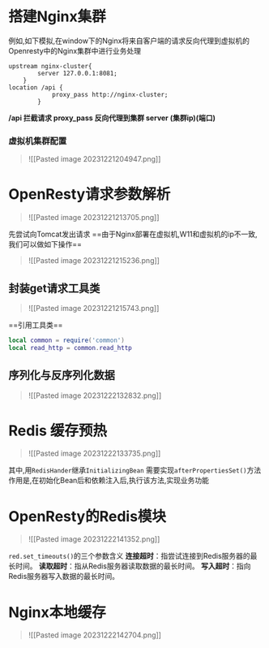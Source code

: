 # 搭建Nginx集群

例如,如下模拟,在window下的Nginx将来自客户端的请求反向代理到虚拟机的Openresty中的Nginx集群中进行业务处理

```Nginx
upstream nginx-cluster{
        server 127.0.0.1:8081;
    }
location /api {
            proxy_pass http://nginx-cluster;
        }
```

**/api 拦截请求
proxy_pass 反向代理到集群
server (集群ip)(端口)**

### 虚拟机集群配置


>![[Pasted image 20231221204947.png]]

# OpenResty请求参数解析
>![[Pasted image 20231221213705.png]]

先尝试向Tomcat发出请求
==由于Nginx部署在虚拟机,W11和虚拟机的ip不一致,我们可以做如下操作==
>![[Pasted image 20231221215236.png]]

## 封装get请求工具类


>![[Pasted image 20231221215743.png]]

==引用工具类==
```lua
local common = require('common')
local read_http = common.read_http
```

## 序列化与反序列化数据

>![[Pasted image 20231222132832.png]]

# Redis 缓存预热

>![[Pasted image 20231222133735.png]]

其中,用`RedisHander`继承`InitializingBean`
需要实现`afterPropertiesSet()`方法
作用是,在初始化Bean后和依赖注入后,执行该方法,实现业务功能


# OpenResty的Redis模块

>![[Pasted image 20231222141352.png]]

`red.set_timeouts()`的三个参数含义
**连接超时**：指尝试连接到Redis服务器的最长时间。
**读取超时**：指从Redis服务器读取数据的最长时间。
**写入超时**：指向Redis服务器写入数据的最长时间。


# Nginx本地缓存

>![[Pasted image 20231222142704.png]]












